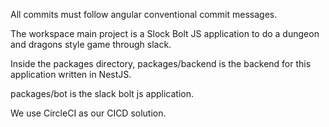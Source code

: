 All commits must follow angular conventional commit messages.

The workspace main project is a Slock Bolt JS application to do a dungeon and dragons style game through slack.

Inside the packages directory, packages/backend is the backend for this application written in NestJS.

packages/bot is the slack bolt js application.

We use CircleCI as our CICD solution.